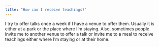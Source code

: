```yaml
---
title: "How can I receive teachings?"
---
```


I try to offer talks once a week if I have a venue to offer them. Usually it is either at a park or the place where I’m staying. Also, sometimes people invite me to another venue to offer a talk or invite me to a meal to receive teachings either where I’m staying or at their home.
